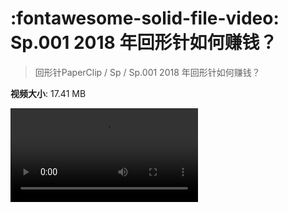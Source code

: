 # :fontawesome-solid-file-video: Sp.001 2018 年回形针如何赚钱？

> 回形针PaperClip / Sp / Sp.001 2018 年回形针如何赚钱？

**视频大小**: 17.41 MB

<div class="video"><video src="https://file.hsyhx.top/archive/回形针PaperClip/Sp/Sp.001 2018 年回形针如何赚钱？.mp4" controls preload>🤔 您的浏览器不支持 video 标签</video></div>